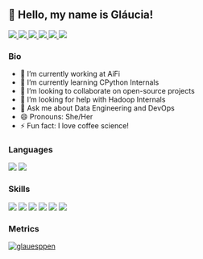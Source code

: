 ## 💜 Hello, my name is <strong> Gláucia!</strong>

<div>
    <a target='_blank' href="https://twitch.tv/glauesppen">
        <img src="https://img.shields.io/badge/Twitch-9146FF?style=for-the-badge&logo=twitch&logoColor=white">
    </a>
    <a target='_blank' href="https://twitter.com/glauesppen">
        <img src="https://img.shields.io/badge/Twitter-1DA1F2?style=for-the-badge&logo=twitter&logoColor=white">
    </a>
    <a target='_blank' href="https://instagram.com/glauesppen">
        <img src="https://img.shields.io/badge/Instagram-E4405F?style=for-the-badge&logo=instagram&logoColor=white">
    </a>
    <a target='_blank' href="https://linkedin.com/in/gesppen">
        <img src="https://img.shields.io/badge/LinkedIn-0077B5?style=for-the-badge&logo=linkedin&logoColor=white">
    </a>
    <a target='_blank' href="https://dev.to/glauesppen">
        <img src="https://img.shields.io/badge/dev.to-0A0A0A?style=for-the-badge&logo=dev.to&logoColor=white">
    </a>
    <a target='_blank' href="https://youtube.com/glauesppen">
        <img src="https://img.shields.io/badge/YouTube-FF0000?style=for-the-badge&logo=youtube&logoColor=white">
    </a>
</div>

### Bio

- 🔭 I’m currently working at AiFi
- 🌱 I’m currently learning CPython Internals
- 👯 I’m looking to collaborate on open-source projects
- 🤔 I’m looking for help with Hadoop Internals
- 💬 Ask me about Data Engineering and DevOps
- 😄 Pronouns: She/Her
- ⚡ Fun fact: I love coffee science!


### Languages
<div>
    <img src="https://img.shields.io/badge/Python-14354C?style=for-the-badge&logo=python&logoColor=white">
    <img src="https://img.shields.io/badge/Scala-DC322F?style=for-the-badge&logo=scala&logoColor=white">
</div>

### Skills
<div>
    <img src="https://img.shields.io/badge/Flask-000000?style=for-the-badge&logo=flask&logoColor=white">
    <img src="https://img.shields.io/badge/Amazon_AWS-232F3E?style=for-the-badge&logo=amazon-aws&logoColor=white">
    <img src="https://img.shields.io/badge/Google_Cloud-4285F4?style=for-the-badge&logo=google-cloud&logoColor=white">
    <img src="https://img.shields.io/badge/Apache-CA2136?style=for-the-badge&logo=apache&logoColor=white">
    <img src="https://img.shields.io/badge/Terraform-7B42BC?style=for-the-badge&logo=terraform&logoColor=white">
    <img src="https://img.shields.io/badge/docker%20-%231572B6.svg?&style=for-the-badge&logo=docker&logoColor=white">
</div>


### Metrics
[![glauesppen](https://github-readme-stats.vercel.app/api/top-langs/?username=glauesppen&hide=html&layout=compact&theme=tokyonight)](https://github.com/glauesppen/)
